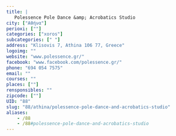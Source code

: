 ```yaml
---
title: |
   Polessence Pole Dance &amp; Acrobatics Studio
city: ["Αθήνα"]
perioxi: [""]
categories: ["xoros"]
subcategories: [" "]
address: "Klisovis 7, Athina 106 77, Greece"
logoimg: ""
website: "www.polessence.gr/"
facebook: "www.facebook.com/polessence.gr/"
phone: "694 054 7575"
email: ""
courses: ""
places: [""]
rensponsibles: ""
zipcode: [""]
UID: "88"
slug: "88/athina/polessence-pole-dance-and-acrobatics-studio"
aliases:
    - /88
    - /88#polessence-pole-dance-and-acrobatics-studio
---
```



